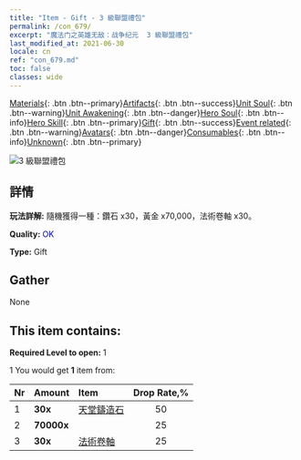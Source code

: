 ```yaml
---
title: "Item - Gift - 3 級聯盟禮包"
permalink: /con_679/
excerpt: "魔法门之英雄无敌：战争纪元  3 級聯盟禮包"
last_modified_at: 2021-06-30
locale: cn
ref: "con_679.md"
toc: false
classes: wide
---
```

 [Materials](/ItemsCN/){: .btn .btn--primary}[Artifacts](/ItemsCN/Artifacts/){: .btn .btn--success}[Unit Soul](/ItemsCN/UnitSoul/){: .btn .btn--warning}[Unit Awakening](/ItemsCN/UnitAwakening/){: .btn .btn--danger}[Hero Soul](/ItemsCN/HeroSoul/){: .btn .btn--info}[Hero Skill](/ItemsCN/HeroSkill/){: .btn .btn--primary}[Gift](/ItemsCN/Gift/){: .btn .btn--success}[Event related](/ItemsCN/Events/){: .btn .btn--warning}[Avatars](/ItemsCN/Avatars/){: .btn .btn--danger}[Consumables](/ItemsCN/Consumables/){: .btn .btn--info}[Unknown](/ItemsCN/Unknown/){: .btn .btn--primary}

 ![3 級聯盟禮包](/images/t/i_50002.png)

## 詳情
 **玩法詳解:** 隨機獲得一種：鑽石 x30，黃金 x70,000，法術卷軸 x30。

 **Quality:** <span style="color: #0000CD">OK</span>

 **Type:** Gift

## Gather

  None

## This item contains:

 **Required Level to open:** 1

 1 You would get **1** item  from:

  | Nr | Amount |     Item    | Drop Rate,% |
  |:---|:-------|:------------|:---------:|
  | 1 |  **30x** | [天堂鑄造石](/cn/Items/art_188/) | 50 | 
  | 2 |  **70000x** | <i class="fas fa-coins"/> | 25 | 
  | 3 |  **30x** | [法術卷軸](/cn/Items/con_694/) | 25 | 

